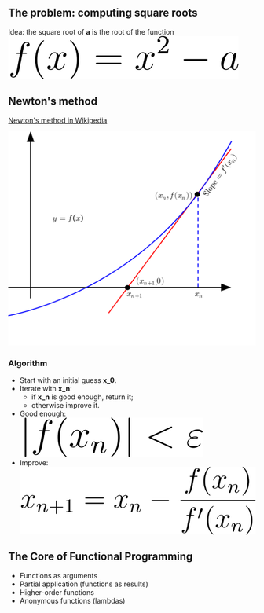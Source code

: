 ## The problem: computing square roots

Idea: the square root of **a** is the root of the function <br/> ![](img/02-func.png)


## Newton's method

[Newton's method in Wikipedia](https://en.wikipedia.org/wiki/Newton%27s_method)

![Newton's method](img/02-newton_iteration.svg)

### Algorithm

* Start with an initial guess **x_0**.
* Iterate with **x_n**:
    * if **x_n** is good enough, return it;
    * otherwise improve it.
* Good enough: <br/>
  ![|f(x_n)| < \varepsilon](img/02-newton_good_enough.png)
* Improve: <br/>
  ![x_{n+1}=x_{n}-{\frac {f(x_{n})}{f'(x_{n})}}](img/02-newton_improve.png)

## The Core of Functional Programming

* Functions as arguments
* Partial application (functions as results)
* Higher-order functions
* Anonymous functions (lambdas)